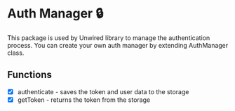 # Auth Manager 🔒

This package is used by Unwired library to manage the authentication process. You can create your own auth manager by extending AuthManager class.

## Functions

- [x] authenticate - saves the token and user data to the storage
- [x] getToken - returns the token from the storage